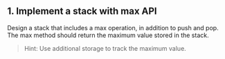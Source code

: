 ## 1. Implement a stack with max API

Design a stack that includes a max operation, in addition to push and pop. The max method should return the maximum value stored in the stack.

> Hint: Use additional storage to track the maximum value.
